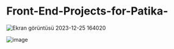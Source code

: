 # Front-End-Projects-for-Patika-

![Ekran görüntüsü 2023-12-25 164020](https://github.com/batuhanlog/Front-End-Projects-Patika/assets/82649079/6ba4c340-bdd9-4900-8f0a-d9155ecc6d80)

![image](https://github.com/batuhanlog/Front-End-Projects-Patika/assets/82649079/5ed83c51-f4af-4783-aa65-9ed4590ed97e)



